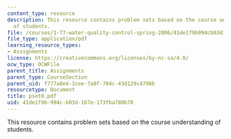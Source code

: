 ```yaml
---
content_type: resource
description: This resource contains problem sets based on the course understanding
  of students.
file: /courses/1-77-water-quality-control-spring-2006/41de1f9b994cb03d167e173fba780b70_pset8.pdf
file_type: application/pdf
learning_resource_types:
- Assignments
license: https://creativecommons.org/licenses/by-nc-sa/4.0/
ocw_type: OCWFile
parent_title: Assignments
parent_type: CourseSection
parent_uid: f777a8e4-3cee-7a8f-704c-43d129c4798b
resourcetype: Document
title: pset8.pdf
uid: 41de1f9b-994c-b03d-167e-173fba780b70
---
```

This resource contains problem sets based on the course understanding of students.